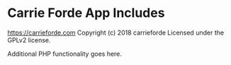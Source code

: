 # Carrie Forde App Includes #
https://carrieforde.com
Copyright (c) 2018 carrieforde
Licensed under the GPLv2 license.

Additional PHP functionality goes here.